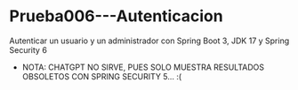 # Prueba006---Autenticacion
Autenticar un usuario y un administrador con Spring Boot 3, JDK 17 y Spring Security 6
- NOTA: CHATGPT NO SIRVE, PUES SOLO MUESTRA RESULTADOS OBSOLETOS CON SPRING SECURITY 5... :(
